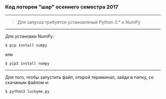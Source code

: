 ### Код лотореи "шар" осеннего семестра 2017
-----
> Для запуска требуется установленый Python 3.* и NumPy

-----
Для установки NumPy:
```
$ pip install numpy
```
или
```
$ pip3 install numpy
```
-----
Для того, чтобы запустить файл, открой териминал, зайди в папку, со скачаным файлом и:
```
$ python3 luckyme.py
```
